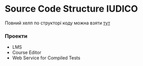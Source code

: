# Source Code Structure IUDICO #

Повний хелп по структорі коду можна взяти [тут](http://iudico.googlecode.com/files/iudico.chm)


### Проекти ###
  * LMS
  * Course Editor
  * Web Service for Compiled Tests
